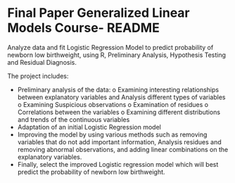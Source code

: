 # Final Paper Generalized Linear Models Course- README
Analyze data and fit Logistic Regression Model to predict probability of newborn low birthweight, using R, Preliminary Analysis, Hypothesis Testing and Residual Diagnosis.

The project includes:
  - Preliminary analysis of the data:
    o Examining interesting relationships between explanatory variables and Analysis different types of variables
    o Examining Suspicious observations
    o Examination of residues
    o Correlations between the variables
    o Examining different distributions and trends of the continuous variables
  - Adaptation of an initial Logistic Regression model
  - Improving the model by using various methods such as removing variables that do not add important information, Analysis residues and removing abnormal observations, and         adding linear combinations on the explanatory variables.
  - Finally, select the improved Logistic regression model which will best predict the probability of newborn low birthweight.

